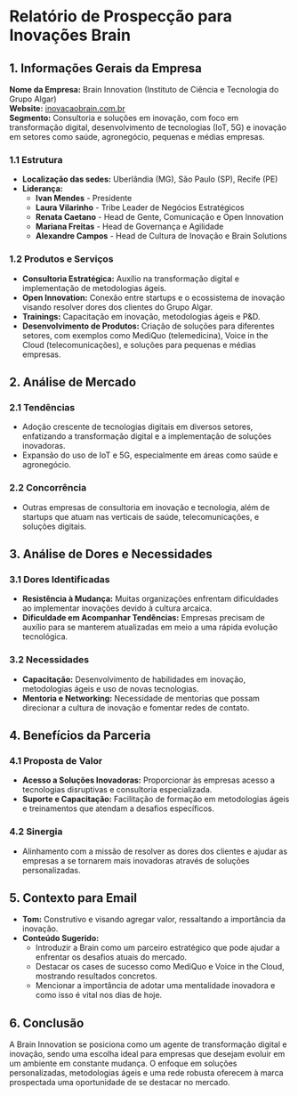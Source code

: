 # Relatório de Prospecção para Inovações Brain

## 1. Informações Gerais da Empresa
**Nome da Empresa:** Brain Innovation (Instituto de Ciência e Tecnologia do Grupo Algar)  
**Website:** [inovacaobrain.com.br](http://www.inovacaobrain.com.br)  
**Segmento:** Consultoria e soluções em inovação, com foco em transformação digital, desenvolvimento de tecnologias (IoT, 5G) e inovação em setores como saúde, agronegócio, pequenas e médias empresas.

### 1.1 Estrutura
- **Localização das sedes:** Uberlândia (MG), São Paulo (SP), Recife (PE)
- **Liderança:** 
  - **Ivan Mendes** - Presidente
  - **Laura Vilarinho** - Tribe Leader de Negócios Estratégicos
  - **Renata Caetano** - Head de Gente, Comunicação e Open Innovation
  - **Mariana Freitas** - Head de Governança e Agilidade
  - **Alexandre Campos** - Head de Cultura de Inovação e Brain Solutions

### 1.2 Produtos e Serviços
- **Consultoria Estratégica:** Auxílio na transformação digital e implementação de metodologias ágeis.
- **Open Innovation:** Conexão entre startups e o ecossistema de inovação visando resolver dores dos clientes do Grupo Algar.
- **Trainings:** Capacitação em inovação, metodologias ágeis e P&D.
- **Desenvolvimento de Produtos:** Criação de soluções para diferentes setores, com exemplos como MediQuo (telemedicina), Voice in the Cloud (telecomunicações), e soluções para pequenas e médias empresas.

## 2. Análise de Mercado
### 2.1 Tendências
- Adoção crescente de tecnologias digitais em diversos setores, enfatizando a transformação digital e a implementação de soluções inovadoras.
- Expansão do uso de IoT e 5G, especialmente em áreas como saúde e agronegócio.

### 2.2 Concorrência
- Outras empresas de consultoria em inovação e tecnologia, além de startups que atuam nas verticais de saúde, telecomunicações, e soluções digitais.

## 3. Análise de Dores e Necessidades
### 3.1 Dores Identificadas
- **Resistência à Mudança:** Muitas organizações enfrentam dificuldades ao implementar inovações devido à cultura arcaica.
- **Dificuldade em Acompanhar Tendências:** Empresas precisam de auxílio para se manterem atualizadas em meio a uma rápida evolução tecnológica.

### 3.2 Necessidades
- **Capacitação:** Desenvolvimento de habilidades em inovação, metodologias ágeis e uso de novas tecnologias.
- **Mentoria e Networking:** Necessidade de mentorias que possam direcionar a cultura de inovação e fomentar redes de contato.

## 4. Benefícios da Parceria
### 4.1 Proposta de Valor
- **Acesso a Soluções Inovadoras:** Proporcionar às empresas acesso a tecnologias disruptivas e consultoria especializada.
- **Suporte e Capacitação:** Facilitação de formação em metodologias ágeis e treinamentos que atendam a desafios específicos.

### 4.2 Sinergia
- Alinhamento com a missão de resolver as dores dos clientes e ajudar as empresas a se tornarem mais inovadoras através de soluções personalizadas.

## 5. Contexto para Email
- **Tom:** Construtivo e visando agregar valor, ressaltando a importância da inovação.
- **Conteúdo Sugerido:**
  - Introduzir a Brain como um parceiro estratégico que pode ajudar a enfrentar os desafios atuais do mercado.
  - Destacar os cases de sucesso como MediQuo e Voice in the Cloud, mostrando resultados concretos.
  - Mencionar a importância de adotar uma mentalidade inovadora e como isso é vital nos dias de hoje.

## 6. Conclusão
A Brain Innovation se posiciona como um agente de transformação digital e inovação, sendo uma escolha ideal para empresas que desejam evoluir em um ambiente em constante mudança. O enfoque em soluções personalizadas, metodologias ágeis e uma rede robusta oferecem à marca prospectada uma oportunidade de se destacar no mercado.